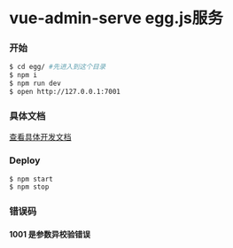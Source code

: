 # vue-admin-serve egg.js服务

### 开始

```bash
$ cd egg/ #先进入到这个目录
$ npm i
$ npm run dev
$ open http://127.0.0.1:7001
```

### 具体文档

[查看具体开发文档](https://hangjob.github.io/docs/#/vue-vite-admin-ts/)

### Deploy

```bash
$ npm start
$ npm stop
```

### 错误码

#### 1001 是参数异校验错误
